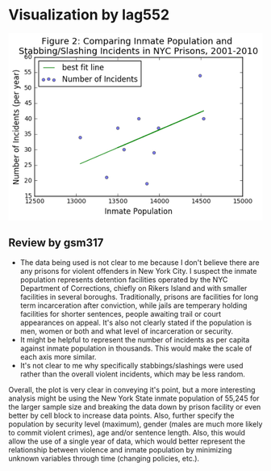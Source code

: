 # Visualization by lag552
![Visualization to review by lag552](https://raw.githubusercontent.com/gsmayes/PUI2016_gsm317/master/HW8_gsm317/lag552.png)

## Review by gsm317
 - The data being used is not clear to me because I don't believe there are any prisons for violent offenders in New York City. I suspect the inmate population represents detention facilities operated by the NYC Department of Corrections, chiefly on Rikers Island and with smaller facilities in several boroughs. Traditionally, prisons are facilities for long term incarceration after conviction, while jails are temperary holding facilities for shorter sentences, people awaiting trail or court appearances on appeal. It's also not clearly stated if the population is men, women or both and what level of incarceration or security.
 - It might be helpful to represent the number of incidents as per capita against inmate population in thousands. This would make the scale of each axis more similar.
 - It's not clear to me why specifically stabbings/slashings were used rather than the overall violent incidents, which may be less random.

Overall, the plot is very clear in conveying it's point, but a more interesting analysis might be using the New York State inmate population of 55,245 for the larger sample size and breaking the data down by prison facility or even better by cell block to increase data points. Also, further specify the population by security level (maximum), gender (males are much more likely to commit violent crimes), age and/or sentence length. Also, this would allow the use of a single year of data, which would better represent the relationship between violence and inmate population by minimizing unknown variables through time (changing policies, etc.).
